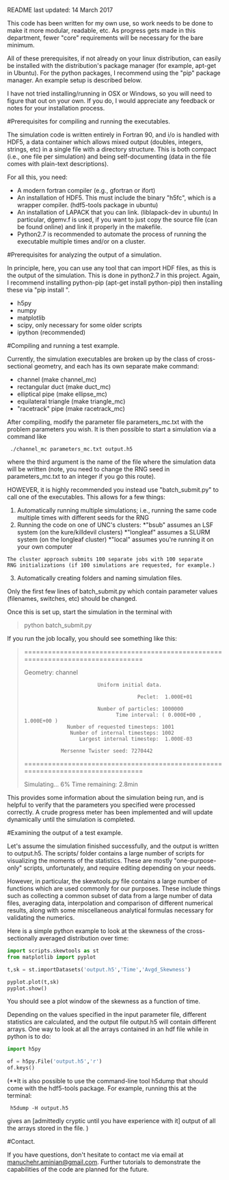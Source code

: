 README last updated: 14 March 2017

This code has been written for my own use, so 
work needs to be done to make it more modular,
readable, etc. As progress gets made in this 
department, fewer "core" requirements will be 
necessary for the bare minimum.

All of these prerequisites, if not already 
on your linux distribution, can easily 
be installed with the distribution's package 
manager (for example, apt-get in Ubuntu). 
For the python packages, I recommend using 
the "pip" package manager. An example setup 
is described below.

I have not tried installing/running in 
OSX or Windows, so you will need to figure 
that out on your own. If you do, I would 
appreciate any feedback or notes for 
your installation process.


#Prerequisites for compiling and running the executables.


The simulation code is written entirely in Fortran 90, 
and i/o is handled with HDF5, a data container which 
allows mixed output (doubles, integers, strings, etc) 
in a single file with a directory structure. This is 
both compact (i.e., one file per simulation) and 
being self-documenting (data in the file  
comes with plain-text descriptions).

For all this, you need:

 - A modern fortran compiler (e.g., gfortran or ifort)
 - An installation of HDF5. This must include the binary "h5fc", 
   which is a wrapper compiler. (hdf5-tools package in ubuntu)
 - An installation of LAPACK that you can link. (liblapack-dev in ubuntu)
   In particular, dgemv.f is used, if you want to just copy the 
   source file (can be found online) and link it properly in the makefile.
 - Python2.7 is recommended to automate the process of running 
   the executable multiple times and/or on a cluster.


#Prerequisites for analyzing the output of a simulation.


In principle, here, you can use any tool that can 
import HDF files, as this is the output of the simulation.
This is done in python2.7 in this project. Again, 
I recommend installing python-pip (apt-get install python-pip) 
then installing these via "pip install <package>".

 - h5py
 - numpy
 - matplotlib
 - scipy, only necessary for some older scripts
 - ipython (recommended)


#Compiling and running a test example.


Currently, the simulation executables are broken up by 
the class of cross-sectional geometry, and each has its own 
separate make command:

 - channel (make channel_mc)
 - rectangular duct (make duct_mc)
 - elliptical pipe (make ellipse_mc) 
 - equilateral triangle (make triangle_mc)
 - "racetrack" pipe (make racetrack_mc)

After compiling, modify the parameter file parameters_mc.txt 
with the problem parameters you wish. It is then possible 
to start a simulation via a command like

     ./channel_mc parameters_mc.txt output.h5

where the third argument is the name of the file where 
the simulation data will be written (note, you need 
to change the RNG seed in parameters_mc.txt to an 
integer if you go this route).

HOWEVER, it is highly recommended you instead 
use "batch_submit.py" to call one of the executables. 
This allows for a few things:

  1. Automatically running multiple simulations; i.e., 
    running the same code multiple times with different 
    seeds for the RNG
  2. Running the code on one of UNC's clusters:
    *"bsub" assumes an LSF system (on the kure/killdevil clusters)
    *"longleaf" assumes a SLURM system (on the longleaf cluster)
    *"local" assumes you're running it on your own computer

    The cluster approach submits 100 separate jobs with 100 separate 
    RNG initializations (if 100 simulations are requested, for example.)
  3. Automatically creating folders and naming simulation files.

Only the first few lines of batch_submit.py which contain 
parameter values (filenames, switches, etc) should be changed.

Once this is set up, start the simulation in the terminal with 

>python batch_submit.py

If you run the job locally, you should see something like this:


>================================================================================
> 
>Geometry: channel
> 
>                             Uniform initial data.
> 
>                                          Peclet:  1.000E+01
> 
>                             Number of particles: 1000000        
>                                   Time interval: ( 0.000E+00 ,  1.000E+00 )
>                   Number of requested timesteps: 1001           
>                    Number of internal timesteps: 1002           
>                       Largest internal timestep:  1.000E-03
> 
>                 Mersenne Twister seed: 7270442        
> 
>================================================================================
> 
>Simulating...   6%   Time remaining:   2.8min
>


This provides some information about the simulation being 
run, and is helpful to verify that the parameters you specified 
were processed correctly. A crude progress meter has been implemented
and will update dynamically until the simulation is completed.


#Examining the output of a test example.

Let's assume the simulation finished successfully, and the output 
is written to output.h5. The scripts/ folder contains a large number of 
scripts for visualizing the moments of the statistics. 
These are mostly "one-purpose-only" scripts, unfortunately, and require 
editing depending on your needs. 

However, in particular, the skewtools.py file contains a large number of 
functions which are used commonly for our purposes. These 
include things such as collecting a common subset of data from a 
large number of data files, averaging data, interpolation and comparison 
of different numerical results, along with some miscellaneous 
analytical formulas necessary for validating the numerics. 

Here is a simple python example to look at the skewness of the 
cross-sectionally averaged distribution over time:

```python
import scripts.skewtools as st
from matplotlib import pyplot

t,sk = st.importDatasets('output.h5','Time','Avgd_Skewness')

pyplot.plot(t,sk)
pyplot.show()
```

You should see a plot window of the skewness as a function of time.

Depending on the values specified in the input parameter file, 
different statistics are calculated, and the output file output.h5 
will contain different arrays. One way to look at all the arrays 
contained in an hdf file while in python is to do:

```python
import h5py

of = h5py.File('output.h5','r')
of.keys()
```

(**It is also possible to use the command-line tool h5dump that should 
 come with the hdf5-tools package. For example, running this at the terminal:

     h5dump -H output.h5 

 gives an [admittedly cryptic until you have experience with it] 
 output of all the arrays stored in the 
 file.
)

#Contact.


If you have questions, don't hesitate to contact me via 
email at manuchehr.aminian@gmail.com. Further tutorials to 
demonstrate the capabilities of the code are planned for the future.


